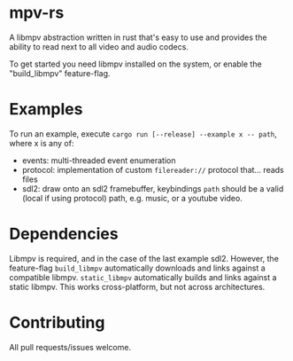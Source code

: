 # mpv-rs
A libmpv abstraction written in rust that's easy to use and provides the ability to read next to all video and audio codecs.

To get started you need libmpv installed on the system, or enable the "build_libmpv" feature-flag.

# Examples
To run an example, execute `cargo run [--release] --example x -- path`, where x is any of:
* events: multi-threaded event enumeration
* protocol: implementation of custom `filereader://` protocol that… reads files
* sdl2: draw onto an sdl2 framebuffer, keybindings
`path` should be a valid (local if using protocol) path, e.g. music, or a youtube video.

# Dependencies
Libmpv is required, and in the case of the last example sdl2.
However, the feature-flag `build_libmpv` automatically downloads and links against a compatible libmpv.
`static_libmpv` automatically builds and links against a static libmpv. This works cross-platform, but not across architectures.

# Contributing
All pull requests/issues welcome.

